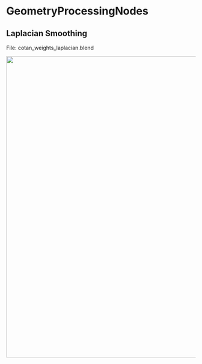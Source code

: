 # GeometryProcessingNodes

## Laplacian Smoothing

File: cotan_weights_laplacian.blend

<img src="smooth.gif" width="800">
